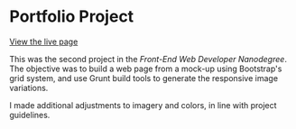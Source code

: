 # Portfolio Project

<a href="http://kevinfrutiger.github.io/frontend-nanodegree-portfolio/" target="_blank">View the live page</a>

This was the second project in the _Front-End Web Developer Nanodegree_. The objective was to build a web page from a mock-up using Bootstrap's grid system, and use Grunt build tools to generate the responsive image variations.

I made additional adjustments to imagery and colors, in line with project guidelines.
